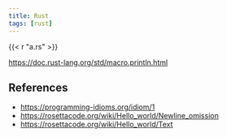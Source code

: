 ```yaml
---
title: Rust
tags: [rust]
---
```


{{< r "a.rs" >}}

<https://doc.rust-lang.org/std/macro.println.html>

## References

- <https://programming-idioms.org/idiom/1>
- <https://rosettacode.org/wiki/Hello_world/Newline_omission>
- <https://rosettacode.org/wiki/Hello_world/Text>
